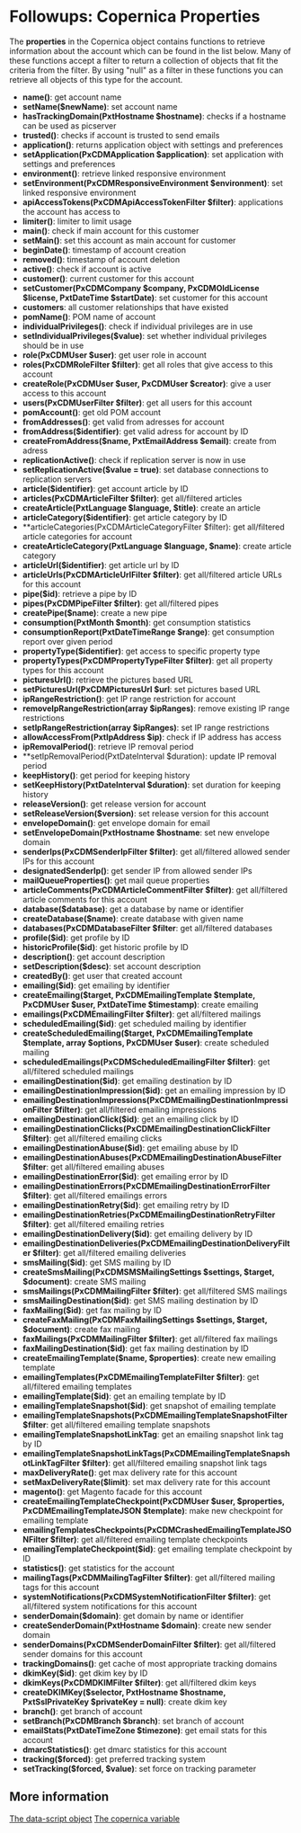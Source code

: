 # Followups: Copernica Properties

The **properties** in the Copernica object contains functions to retrieve 
information about the account which can be found in the list below.
Many of these functions accept a filter to return a collection of objects that 
fit the criteria from the filter. By using "null" as a filter in these functions 
you can retrieve all objects of this type for the account.

* **name()**: get account name
* **setName($newName)**: set account name
* **hasTrackingDomain(PxtHostname $hostname)**: checks if a hostname can be used as picserver
* **trusted()**: checks if account is trusted to send emails
* **application()**: returns application object with settings and preferences
* **setApplication(PxCDMApplication $application)**: set application with settings and preferences
* **environment()**: retrieve linked responsive environment
* **setEnvironment(PxCDMResponsiveEnvironment $environment)**: set linked responsive environment
* **apiAccessTokens(PxCDMApiAccessTokenFilter $filter)**: applications the account has access to
* **limiter()**: limiter to limit usage
* **main()**: check if main account for this customer
* **setMain()**: set this account as main account for customer
* **beginDate()**: timestamp of account creation
* **removed()**: timestamp of account deletion
* **active()**: check if account is active
* **customer()**: current customer for this account
* **setCustomer(PxCDMCompany $company, PxCDMOldLicense $license, PxtDateTime $startDate)**: set customer for this account
* **customers**: all customer relationships that have existed
* **pomName()**: POM name of account
* **individualPrivileges()**: check if individual privileges are in use
* **setIndividualPrivileges($value)**: set whether individual privileges should be in use
* **role(PxCDMUser $user)**: get user role in account
* **roles(PxCDMRoleFilter $filter)**: get all roles that give access to this account
* **createRole(PxCDMUser $user, PxCDMUser $creator)**: give a user access to this account
* **users(PxCDMUserFilter $filter)**: get all users for this account
* **pomAccount()**: get old POM account
* **fromAddresses()**: get valid from adresses for account
* **fromAddress($identifier)**: get valid adress for account by ID
* **createFromAddress($name, PxtEmailAddress $email)**: create from adress
* **replicationActive()**: check if replication server is now in use
* **setReplicationActive($value = true)**: set database connections to replication servers
* **article($identifier)**: get account article by ID
* **articles(PxCDMArticleFilter $filter)**: get all/filtered articles
* **createArticle(PxtLanguage $language, $title)**: create an article
* **articleCategory($identifier)**: get article category by ID
* **articleCategories(PxCDMArticleCategoryFilter $filter): get all/filtered article categories for account
* **createArticleCategory(PxtLanguage $language, $name)**: create article category
* **articleUrl($identifier)**: get article url by ID
* **articleUrls(PxCDMArticleUrlFilter $filter)**: get all/filtered article URLs for this account
* **pipe($id)**: retrieve a pipe by ID
* **pipes(PxCDMPipeFilter $filter)**: get all/filtered pipes
* **createPipe($name)**: create a new pipe
* **consumption(PxtMonth $month)**: get consumption statistics
* **consumptionReport(PxtDateTimeRange $range)**: get consumption report over given period
* **propertyType($identifier)**: get access to specific property type
* **propertyTypes(PxCDMPropertyTypeFilter $filter)**: get all property types for this account
* **picturesUrl()**: retrieve the pictures based URL
* **setPicturesUrl(PxCDMPicturesUrl $url**: set pictures based URL
* **ipRangeRestriction()**: get IP range restriction for account
* **removeIpRangeRestriction(array $ipRanges)**: remove existing IP range restrictions
* **setIpRangeRestriction(array $ipRanges)**: set IP range restrictions
* **allowAccessFrom(PxtIpAddress $ip)**: check if IP address has access
* **ipRemovalPeriod()**: retrieve IP removal period
* **setIpRemovalPeriod(PxtDateInterval $duration): update IP removal period
* **keepHistory()**: get period for keeping history
* **setKeepHistory(PxtDateInterval $duration)**: set duration for keeping history
* **releaseVersion()**: get release version for account
* **setReleaseVersion($version)**: set release version for this account
* **envelopeDomain()**: get envelope domain for email
* **setEnvelopeDomain(PxtHostname $hostname**: set new envelope domain
* **senderIps(PxCDMSenderIpFilter $filter)**: get all/filtered allowed sender IPs for this account
* **designatedSenderIp()**: get sender IP from allowed sender IPs
* **mailQueueProperties()**: get mail queue properties
* **articleComments(PxCDMArticleCommentFilter $filter)**: get all/filtered article comments for this account
* **database($database)**: get a database by name or identifier
* **createDatabase($name)**: create database with given name
* **databases(PxCDMDatabaseFilter $filter**: get all/filtered databases
* **profile($id)**: get profile by ID
* **historicProfile($id)**: get historic profile by ID
* **description()**: get account description
* **setDescription($desc)**: set account description
* **createdBy()**: get user that created account
* **emailing($id)**: get emailing by identifier
* **createEmailing($target, PxCDMEmailingTemplate $template, PxCDMUser $user, PxtDateTime $timestamp)**: create emailing
* **emailings(PxCDMEmailingFilter $filter)**: get all/filtered mailings
* **scheduledEmailing($id)**: get scheduled mailing by identifier
* **createScheduledEmailing($target, PxCDMEmailingTemplate $template, array $options, PxCDMUser $user)**: create scheduled mailing
* **scheduledEmailings(PxCDMScheduledEmailingFilter $filter)**: get all/filtered scheduled mailings
* **emailingDestination($id)**: get emailing destination by ID
* **emailingDestinationImpression($id)**: get an emailing impression by ID
* **emailingDestinationImpressions(PxCDMEmailingDestinationImpressionFilter $filter)**: get all/filtered emailing impressions
* **emailingDestinationClick($id)**: get an emailing click by ID
* **emailingDestinationClicks(PxCDMEmailingDestinationClickFilter $filter)**: get all/filtered emailing clicks
* **emailingDestinationAbuse($id)**: get emailing abuse by ID
* **emailingDestinationAbuses(PxCDMEmailingDestinationAbuseFilter $filter**: get all/filtered emailing abuses
* **emailingDestinationError($id)**: get emailing error by ID
* **emailingDestinationErrors(PxCDMEmailingDestinationErrorFilter $filter)**: get all/filtered emailings errors
* **emailingDestinationRetry($id)**: get emailing retry by ID
* **emailingDestinationRetries(PxCDMEmailingDestinationRetryFilter $filter)**: get all/filtered emailing retries
* **emailingDestinationDelivery($id)**: get emailing delivery by ID
* **emailingDestinationDeliveries(PxCDMEmailingDestinationDeliveryFilter $filter)**: get all/filtered emailing deliveries
* **smsMailing($id)**: get SMS mailing by ID
* **createSmsMailing(PxCDMSMSMailingSettings $settings, $target, $document)**: create SMS mailing
* **smsMailings(PxCDMMailingFilter $filter)**: get all/filtered SMS mailings
* **smsMailingDestination($id)**: get SMS mailing destination by ID
* **faxMailing($id)**: get fax mailing by ID
* **createFaxMailing(PxCDMFaxMailingSettings $settings, $target, $document)**: create fax mailing
* **faxMailings(PxCDMMailingFilter $filter)**: get all/filtered fax mailings
* **faxMailingDestination($id)**: get fax mailing destination by ID
* **createEmailingTemplate($name, $properties)**: create new emailing template
* **emailingTemplates(PxCDMEmailingTemplateFilter $filter)**: get all/filtered emailing templates
* **emailingTemplate($id)**: get an emailing template by ID
* **emailingTemplateSnapshot($id)**: get snapshot of emailing template
* **emailingTemplateSnapshots(PxCDMEmailingTemplateSnapshotFilter $filter**: get all/filtered emailing template snapshots
* **emailingTemplateSnapshotLinkTag**: get an emailing snapshot link tag by ID
* **emailingTemplateSnapshotLinkTags(PxCDMEmailingTemplateSnapshotLinkTagFilter $filter)**: get all/filtered emailing snapshot link tags
* **maxDeliveryRate()**: get max delivery rate for this account
* **setMaxDeliveryRate($limit)**: set max delivery rate for this account
* **magento()**: get Magento facade for this account
* **createEmailingTemplateCheckpoint(PxCDMUser $user, $properties, PxCDMEmailingTemplateJSON $template)**: make new checkpoint for emailing template
* **emailingTemplatesCheckpoints(PxCDMCrashedEmailingTemplateJSONFilter $filter)**: get all/filtered emailing template checkpoints
* **emailingTemplateCheckpoint($id)**: get emailing template checkpoint by ID
* **statistics()**: get statistics for the account
* **mailingTags(PxCDMMailingTagFilter $filter)**: get all/filtered mailing tags for this account
* **systemNotifications(PxCDMSystemNotificationFilter $filter)**: get all/filtered system notifications for this account
* **senderDomain($domain)**: get domain by name or identifier
* **createSenderDomain(PxtHostname $domain)**: create new sender domain
* **senderDomains(PxCDMSenderDomainFilter $filter)**: get all/filtered sender domains for this account
* **trackingDomains()**: get cache of most appropriate tracking domains
* **dkimKey($id)**: get dkim key by ID
* **dkimKeys(PxCDMDKIMFilter $filter)**: get all/filtered dkim keys
* **createDKIMKey($selector, PxtHostname $hostname, PxtSslPrivateKey $privateKey = null)**: create dkim key
* **branch()**: get branch of account
* **setBranch(PxCDMBranch $branch)**: set branch of account
* **emailStats(PxtDateTimeZone $timezone)**: get email stats for this account
* **dmarcStatistics()**: get dmarc statistics for this account
* **tracking($forced)**: get preferred tracking system
* **setTracking($forced, $value)**: set force on tracking parameter

## More information
[The data-script object](./followups-scripting)
[The copernica variable](./followups-scripting-copernica)
